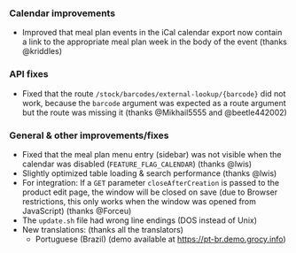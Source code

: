 ### Calendar improvements
- Improved that meal plan events in the iCal calendar export now contain a link to the appropriate meal plan week in the body of the event (thanks @kriddles)

### API fixes
- Fixed that the route `/stock/barcodes/external-lookup/{barcode}` did not work, because the `barcode` argument was expected as a route argument but the route was missing it (thanks @Mikhail5555 and @beetle442002)

### General & other improvements/fixes
- Fixed that the meal plan menu entry (sidebar) was not visible when the calendar was disabled (`FEATURE_FLAG_CALENDAR`) (thanks @lwis)
- Slightly optimized table loading & search performance (thanks @lwis)
- For integration: If a `GET` parameter `closeAfterCreation` is passed to the product edit page, the window will be closed on save (due to Browser restrictions, this only works when the window was opened from JavaScript) (thanks @Forceu)
- The `update.sh` file had wrong line endings (DOS instead of Unix)
- New translations: (thanks all the translators)
  - Portuguese (Brazil) (demo available at https://pt-br.demo.grocy.info)
